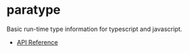 # paratype

Basic run-time type information for typescript and javascript.

* [API Reference](./docs/paratype.md)

